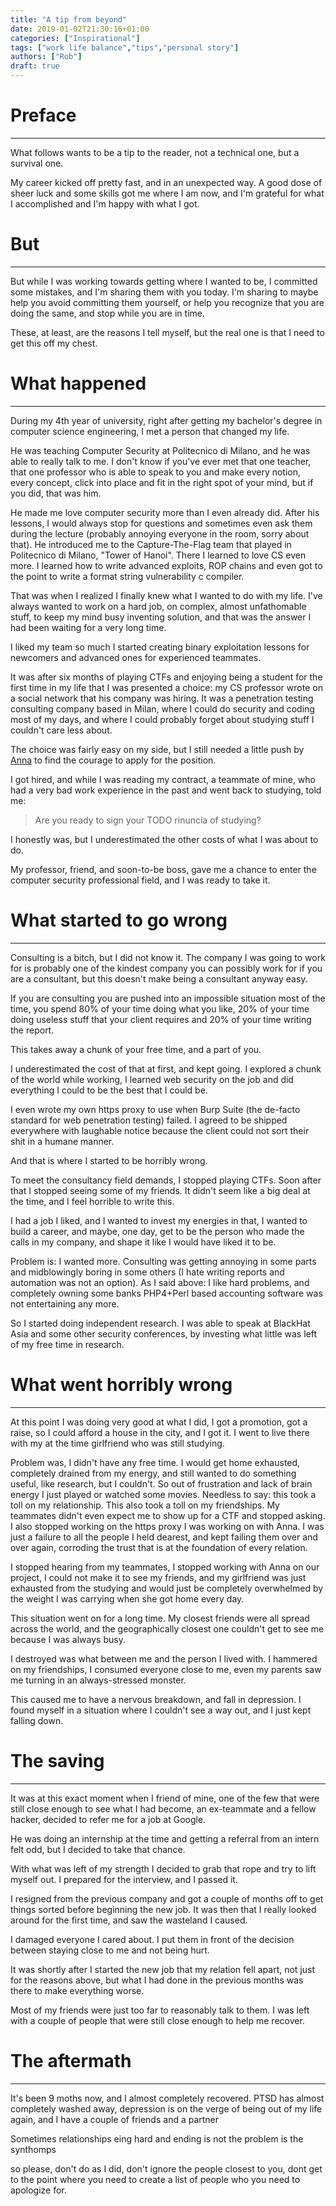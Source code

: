 ```yaml
---
title: "A tip from beyond"
date: 2019-01-02T21:30:16+01:00
categories: ["Inspirational"]
tags: ["work life balance","tips","personal story"]
authors: ["Rob"]
draft: true
---
```


# Preface
---------

What follows wants to be a tip to the reader, not a technical one, but a survival one.

My career kicked off pretty fast, and in an unexpected way. A good dose of sheer luck and some skills got me where I am now, and I'm grateful for what I accomplished and I'm happy with what I got.

# But
-----

But while I was working towards getting where I wanted to be, I committed some mistakes, and I'm sharing them with you today. I'm sharing to maybe help you avoid committing them yourself, or help you recognize that you are doing the same, and stop while you are in time.

These, at least, are the reasons I tell myself, but the real one is that I need to get this off my chest.

# What happened
---------------
During my 4th year of university, right after getting my bachelor's degree in computer science engineering, I met a person that changed my life.

He was teaching Computer Security at Politecnico di Milano, and he was able to really talk to me. I don't know if you've ever met that one teacher, that one professor who is able to speak to you and make every notion, every concept, click into place and fit in the right spot of your mind, but if you did, that was him.

He made me love computer security more than I even already did. After his lessons, I would always stop for questions and sometimes even ask them during the lecture (probably annoying everyone in the room, sorry about that). He introduced me to the Capture-The-Flag team that played in Politecnico di Milano, "Tower of Hanoi". There I learned to love CS even more. I learned how to write advanced exploits, ROP chains and even got to the point to write a format string vulnerability c compiler.

That was when I realized I finally knew what I wanted to do with my life. I've always wanted to work on a hard job, on complex, almost unfathomable stuff, to keep my mind busy inventing solution, and that was the answer I had been waiting for a very long time.

I liked my team so much I started creating binary exploitation lessons for newcomers and advanced ones for experienced teammates.

It was after six months of playing CTFs and enjoying being a student for the first time in my life that I was presented a choice: my CS professor wrote on a social network that his company was hiring. It was a penetration testing consulting company based in Milan, where I could do security and coding most of my days, and where I could probably forget about studying stuff I couldn't care less about.

The choice was fairly easy on my side, but I still needed a little push by [Anna](TODO) to find the courage to apply for the position.

I got hired, and while I was reading my contract, a teammate of mine, who had a very bad work experience in the past and went back to studying, told me:

> Are you ready to sign your TODO rinuncia of studying?

I honestly was, but I underestimated the other costs of what I was about to do.

My professor, friend, and soon-to-be boss, gave me a chance to enter the computer security professional field, and I was ready to take it.

# What started to go wrong
--------------------------

Consulting is a bitch, but I did not know it. The company I was going to work for is probably one of the kindest company you can possibly work for if you are a consultant, but this doesn't make being a consultant anyway easy.

If you are consulting you are pushed into an impossible situation most of the time, you spend 80% of your time doing what you like, 20% of your time doing useless stuff that your client requires and 20% of your time writing the report.

This takes away a chunk of your free time, and a part of you.

I underestimated the cost of that at first, and kept going. I explored a chunk of the world while working, I learned web security on the job and did everything I could to be the best that I could be.

I even wrote my own https proxy to use when Burp Suite (the de-facto standard for web penetration testing) failed. I agreed to be shipped everywhere with laughable notice because the client could not sort their shit in a humane manner.

And that is where I started to be horribly wrong.

To meet the consultancy field demands, I stopped playing CTFs. Soon after that I stopped seeing some of my friends. It didn't seem like a big deal at the time, and I feel horrible to write this.

I had a job I liked, and I wanted to invest my energies in that, I wanted to build a career, and maybe, one day, get to be the person who made the calls in my company, and shape it like I would have liked it to be.

Problem is: I wanted more. Consulting was getting annoying in some parts and midblowingly boring in some others (I hate writing reports and automation was not an option). As I said above: I like hard problems, and completely owning some banks PHP4+Perl based accounting software was not entertaining any more.

So I started doing independent research. I was able to speak at BlackHat Asia and some other security conferences, by investing what little was left of my free time in research.

# What went horribly wrong
--------------------------

At this point I was doing very good at what I did, I got a promotion, got a raise, so I could afford a house in the city, and I got it. I went to live there with my at the time girlfriend who was still studying.

Problem was, I didn't have any free time. I would get home exhausted, completely drained from my energy, and still wanted to do something useful, like research, but I couldn't. So out of frustration and lack of brain energy I just played or watched some movies. Needless to say: this took a toll on my relationship. This also took a toll on my friendships. My teammates didn't even expect me to show up for a CTF and stopped asking. I also stopped working on the https proxy I was working on with Anna. I was just a failure to all the people I held dearest, and kept failing them over and over again, corroding the trust that is at the foundation of every relation.

I stopped hearing from my teammates, I stopped working with Anna on our project, I could not make it to see my friends, and my girlfriend was just exhausted from the studying and would just be completely overwhelmed by the weight I was carrying when she got home every day.

This situation went on for a long time. My closest friends were all spread across the world, and the geographically closest one couldn't get to see me because I was always busy.

I destroyed was what between me and the person I lived with. I hammered on my friendships, I consumed everyone close to me, even my parents saw me turning in an always-stressed monster.

This caused me to have a nervous breakdown, and fall in depression. I found myself in a situation where I couldn't see a way out, and I just kept falling down.

# The saving
------------

It was at this exact moment when I friend of mine, one of the few that were still close enough to see what I had become, an ex-teammate and a fellow hacker, decided to refer me for a job at Google.

He was doing an internship at the time and getting a referral from an intern felt odd, but I decided to take that chance.

With what was left of my strength I decided to grab that rope and try to lift myself out. I prepared for the interview, and I passed it.

I resigned from the previous company and got a couple of months off to get things sorted before beginning the new job. It was then that I really looked around for the first time, and saw the wasteland I caused.

I damaged everyone I cared about. I put them in front of the decision between staying close to me and not being hurt.

It was shortly after I started the new job that my relation fell apart, not just for the reasons above, but what I had done in the previous months was there to make everything worse.

Most of my friends were just too far to reasonably talk to them. I was left with a couple of people that were still close enough to help me recover.

# The aftermath
---------------

It's been 9 moths now, and I almost completely recovered. PTSD has almost completely washed away, depression is on the verge of being out of my life again, and I have a couple of friends and a partner

Sometimes relationships eing hard and ending is not the problem is the synthomps

so please, don't do as I did, don't ignore the people closest to you, dont get to the point where you need to create a list of people who you need to apologize for.
